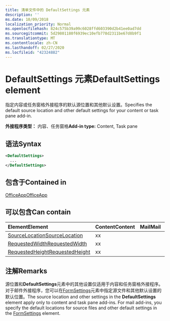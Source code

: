 ```yaml
---
title: 清单文件中的 DefaultSettings 元素
description: ''
ms.date: 10/09/2018
localization_priority: Normal
ms.openlocfilehash: 824c575b39a99c6028ffd603390d2b41ee0ad7dd
ms.sourcegitcommit: 5d29801180f6939ec10efb778d2311be67d8b9f1
ms.translationtype: MT
ms.contentlocale: zh-CN
ms.lasthandoff: 02/27/2020
ms.locfileid: "42324882"
---
```

# <a name="defaultsettings-element"></a><span data-ttu-id="3c84f-102">DefaultSettings 元素</span><span class="sxs-lookup"><span data-stu-id="3c84f-102">DefaultSettings element</span></span>

<span data-ttu-id="3c84f-103">指定内容或任务窗格外接程序的默认源位置和其他默认设置。</span><span class="sxs-lookup"><span data-stu-id="3c84f-103">Specifies the default source location and other default settings for your content or task pane add-in.</span></span>

<span data-ttu-id="3c84f-104">**外接程序类型：** 内容、任务窗格</span><span class="sxs-lookup"><span data-stu-id="3c84f-104">**Add-in type:** Content, Task pane</span></span>

## <a name="syntax"></a><span data-ttu-id="3c84f-105">语法</span><span class="sxs-lookup"><span data-stu-id="3c84f-105">Syntax</span></span>

```XML
<DefaultSettings>
  ...
</DefaultSettings>
```

## <a name="contained-in"></a><span data-ttu-id="3c84f-106">包含于</span><span class="sxs-lookup"><span data-stu-id="3c84f-106">Contained in</span></span>

[<span data-ttu-id="3c84f-107">OfficeApp</span><span class="sxs-lookup"><span data-stu-id="3c84f-107">OfficeApp</span></span>](officeapp.md)

## <a name="can-contain"></a><span data-ttu-id="3c84f-108">可以包含</span><span class="sxs-lookup"><span data-stu-id="3c84f-108">Can contain</span></span>

|<span data-ttu-id="3c84f-109">**Element**</span><span class="sxs-lookup"><span data-stu-id="3c84f-109">**Element**</span></span>|<span data-ttu-id="3c84f-110">**Content**</span><span class="sxs-lookup"><span data-stu-id="3c84f-110">**Content**</span></span>|<span data-ttu-id="3c84f-111">**Mail**</span><span class="sxs-lookup"><span data-stu-id="3c84f-111">**Mail**</span></span>|<span data-ttu-id="3c84f-112">**TaskPane**</span><span class="sxs-lookup"><span data-stu-id="3c84f-112">**TaskPane**</span></span>|
|:-----|:-----|:-----|:-----|
|[<span data-ttu-id="3c84f-113">SourceLocation</span><span class="sxs-lookup"><span data-stu-id="3c84f-113">SourceLocation</span></span>](sourcelocation.md)|<span data-ttu-id="3c84f-114">x</span><span class="sxs-lookup"><span data-stu-id="3c84f-114">x</span></span>||<span data-ttu-id="3c84f-115">x</span><span class="sxs-lookup"><span data-stu-id="3c84f-115">x</span></span>|
|[<span data-ttu-id="3c84f-116">RequestedWidth</span><span class="sxs-lookup"><span data-stu-id="3c84f-116">RequestedWidth</span></span>](requestedwidth.md)|<span data-ttu-id="3c84f-117">x</span><span class="sxs-lookup"><span data-stu-id="3c84f-117">x</span></span>|||
|[<span data-ttu-id="3c84f-118">RequestedHeight</span><span class="sxs-lookup"><span data-stu-id="3c84f-118">RequestedHeight</span></span>](requestedheight.md)|<span data-ttu-id="3c84f-119">x</span><span class="sxs-lookup"><span data-stu-id="3c84f-119">x</span></span>|||

## <a name="remarks"></a><span data-ttu-id="3c84f-120">注解</span><span class="sxs-lookup"><span data-stu-id="3c84f-120">Remarks</span></span>

<span data-ttu-id="3c84f-121">源位置和**DefaultSettings**元素中的其他设置仅适用于内容和任务窗格外接程序。对于邮件外接程序，您可以在[FormSettings](formsettings.md)元素中指定源文件和其他默认设置的默认位置。</span><span class="sxs-lookup"><span data-stu-id="3c84f-121">The source location and other settings in the **DefaultSettings** element apply only to content and task pane add-ins. For mail add-ins, you specify the default locations for source files and other default settings in the [FormSettings](formsettings.md) element.</span></span>

